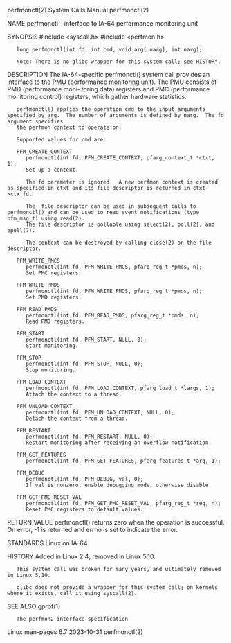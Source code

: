 perfmonctl(2)							      System Calls Manual							 perfmonctl(2)

NAME
       perfmonctl - interface to IA-64 performance monitoring unit

SYNOPSIS
       #include <syscall.h>
       #include <perfmon.h>

       long perfmonctl(int fd, int cmd, void arg[.narg], int narg);

       Note: There is no glibc wrapper for this system call; see HISTORY.

DESCRIPTION
       The IA-64-specific perfmonctl() system call provides an interface to the PMU (performance monitoring unit).  The PMU consists of PMD (performance moni‐
       toring data) registers and PMC (performance monitoring control) registers, which gather hardware statistics.

       perfmonctl() applies the operation cmd to the input arguments specified by arg.	The number of arguments is defined by narg.  The fd argument specifies
       the perfmon context to operate on.

       Supported values for cmd are:

       PFM_CREATE_CONTEXT
	      perfmonctl(int fd, PFM_CREATE_CONTEXT, pfarg_context_t *ctxt, 1);
	      Set up a context.

	      The fd parameter is ignored.  A new perfmon context is created as specified in ctxt and its file descriptor is returned in ctxt->ctx_fd.

	      The  file descriptor can be used in subsequent calls to perfmonctl() and can be used to read event notifications (type pfm_msg_t) using read(2).
	      The file descriptor is pollable using select(2), poll(2), and epoll(7).

	      The context can be destroyed by calling close(2) on the file descriptor.

       PFM_WRITE_PMCS
	      perfmonctl(int fd, PFM_WRITE_PMCS, pfarg_reg_t *pmcs, n);
	      Set PMC registers.

       PFM_WRITE_PMDS
	      perfmonctl(int fd, PFM_WRITE_PMDS, pfarg_reg_t *pmds, n);
	      Set PMD registers.

       PFM_READ_PMDS
	      perfmonctl(int fd, PFM_READ_PMDS, pfarg_reg_t *pmds, n);
	      Read PMD registers.

       PFM_START
	      perfmonctl(int fd, PFM_START, NULL, 0);
	      Start monitoring.

       PFM_STOP
	      perfmonctl(int fd, PFM_STOP, NULL, 0);
	      Stop monitoring.

       PFM_LOAD_CONTEXT
	      perfmonctl(int fd, PFM_LOAD_CONTEXT, pfarg_load_t *largs, 1);
	      Attach the context to a thread.

       PFM_UNLOAD_CONTEXT
	      perfmonctl(int fd, PFM_UNLOAD_CONTEXT, NULL, 0);
	      Detach the context from a thread.

       PFM_RESTART
	      perfmonctl(int fd, PFM_RESTART, NULL, 0);
	      Restart monitoring after receiving an overflow notification.

       PFM_GET_FEATURES
	      perfmonctl(int fd, PFM_GET_FEATURES, pfarg_features_t *arg, 1);

       PFM_DEBUG
	      perfmonctl(int fd, PFM_DEBUG, val, 0);
	      If val is nonzero, enable debugging mode, otherwise disable.

       PFM_GET_PMC_RESET_VAL
	      perfmonctl(int fd, PFM_GET_PMC_RESET_VAL, pfarg_reg_t *req, n);
	      Reset PMC registers to default values.

RETURN VALUE
       perfmonctl() returns zero when the operation is successful.  On error, -1 is returned and errno is set to indicate the error.

STANDARDS
       Linux on IA-64.

HISTORY
       Added in Linux 2.4; removed in Linux 5.10.

       This system call was broken for many years, and ultimately removed in Linux 5.10.

       glibc does not provide a wrapper for this system call; on kernels where it exists, call it using syscall(2).

SEE ALSO
       gprof(1)

       The perfmon2 interface specification

Linux man-pages 6.7							  2023-10-31								 perfmonctl(2)
